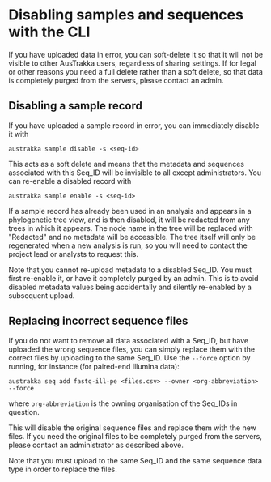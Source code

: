 
# Disabling samples and sequences with the CLI

If you have uploaded data in error, you can soft-delete it so that it will not be visible to other AusTrakka users, 
regardless of sharing settings. If for legal or other reasons you need a full delete rather than a soft delete, 
so that data is completely purged from the servers, please contact an admin.

## Disabling a sample record

If you have uploaded a sample record in error, you can immediately disable it with 
```
austrakka sample disable -s <seq-id>
```

This acts as a soft delete and means that the metadata and sequences associated with this Seq_ID will be invisible to 
all except administrators. You can re-enable a disabled record with 
```
austrakka sample enable -s <seq-id>
```

If a sample record has already been used in an analysis and appears in a phylogenetic tree view, and is then disabled, 
it will be redacted from any trees in which it appears. The node name in the tree will be replaced with "Redacted" 
and no metadata will be accessible. The tree itself will only be regenerated when a new analysis is run, so you will 
need to contact the project lead or analysts to request this.

Note that you cannot re-upload metadata to a disabled Seq_ID. You must first re-enable it, or have it completely purged 
by an admin. This is to avoid disabled metadata values being accidentally and silently re-enabled by a subsequent upload.

 ## Replacing incorrect sequence files

If you do not want to remove all data associated with a Seq_ID, but have uploaded the wrong sequence files, 
you can simply replace them with the correct files by uploading to the same Seq_ID. Use the `--force` option by running, 
for instance (for paired-end Illumina data):
```
austrakka seq add fastq-ill-pe <files.csv> --owner <org-abbreviation> --force 
```
where `org-abbreviation` is the owning organisation of the Seq_IDs in question.

This will disable the original sequence files and replace them with the new files. If you need the original files to be 
completely purged from the servers, please contact an administrator as described above.

Note that you must upload to the same Seq_ID and the same sequence data type in order to replace the files.
